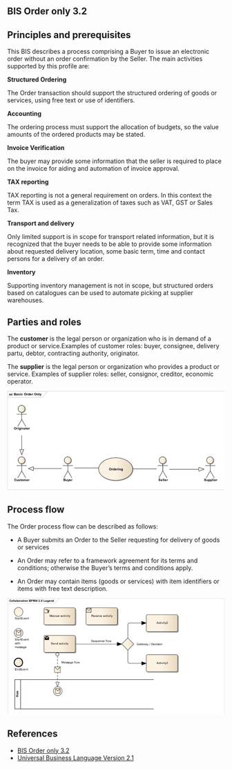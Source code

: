 ## BIS Order only 3.2

##  Principles and prerequisites

This BIS describes a process comprising a Buyer to issue an electronic order without an order confirmation by the Seller.
The main activities supported by this profile are:

**Structured Ordering**

The Order transaction should support the structured ordering of goods or services, using free text or use of identifiers. 

**Accounting**

The ordering process must support the allocation of budgets, so the value amounts of the ordered products may be stated.

**Invoice Verification**

The buyer may provide some information that the seller is required to place on the invoice for aiding and automation of invoice approval.

**TAX reporting**

TAX reporting is not a general requirement on orders. In this context the term TAX is used as a generalization of taxes such as VAT, GST or Sales Tax.

**Transport and delivery**

Only limited support is in scope for transport related information, but it is recognized that the buyer needs to be able to provide some information about requested delivery location, some basic term, time and contact persons for a delivery of an order.

**Inventory**

Supporting inventory management is not in scope, but structured orders based on catalogues can be used to automate picking at supplier warehouses.

## Parties and roles

The **customer** is the legal person or organization who is in demand of a product or service.Examples of customer roles: buyer, consignee, delivery partu, debtor, contracting authority, originator.

The **supplier** is the legal person or organization who provides a product or service. Examples of supplier roles: seller, consignor, creditor, economic operator.

<img src="https://github.com/pondersource/peppol-php/blob/as4-testing-1/docs/pics/order-bis-1.PNG?raw=true"/>

## Process flow

The Order process flow can be described as follows:

- A Buyer submits an Order to the Seller requesting for delivery of goods or services

- An Order may refer to a framework agreement for its terms and conditions; otherwise the Buyer’s terms and conditions apply.

- An Order may contain items (goods or services) with item identifiers or items with free text description.

<img src="https://github.com/pondersource/peppol-php/blob/as4-testing-1/docs/pics/bmpn.PNG?raw=true"/>

## References
* [BIS Order only 3.2](https://docs.peppol.eu/poacc/upgrade-3/profiles/3-order-only/)    
* [Universal Business Language Version 2.1](http://docs.oasis-open.org/ubl/UBL-2.1.html)



